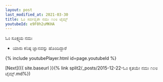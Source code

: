 ```yaml
---
layout: post
last_modified_at: 2021-03-30
title: ಓಂ ಸರ್ವದೃಶೇ ನಮಃ ೧೦೮ ಟೈಮ್ಸ್
youtubeId: e9F0h2uMKHA
---
```

 
 
 ಓಂ ಸೂಕ್ಷ್ಮಯ ನಮಃ  
 
 -  ಯಾರು ಕನಿಷ್ಠ ಜ್ಞಾನವನ್ನು ಹೊಂದಿದ್ದಾರೆ 
 
  
 
  
 
 
 
 
 
 


{% include youtubePlayer.html id=page.youtubeId %}
 
[Next]({{ site.baseurl }}{% link  split2/_posts/2015-12-22-ಓಂ ಕೃತಯೇ ನಮಃ ೧೦೮ ಟೈಮ್ಸ್.md%})
 
